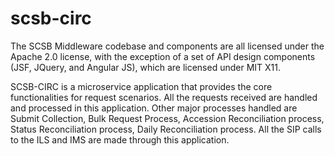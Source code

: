 # scsb-circ

The SCSB Middleware codebase and components are all licensed under the Apache 2.0 license, with the exception of a set of API design components (JSF, JQuery, and Angular JS), which are licensed under MIT X11.

SCSB-CIRC is a microservice application that provides the core functionalities for request scenarios. All the requests received are handled and processed in this application. Other major processes handled are Submit Collection, Bulk Request Process, Accession Reconciliation process, Status Reconciliation process, Daily Reconciliation process. All the SIP calls to the ILS and IMS are made through this application.
